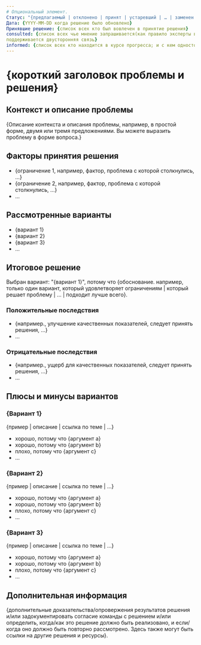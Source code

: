 ```yaml
---
# Опциональный элемент.
Статус: "{предлагаемый | отклонено | принят | устаревший | … | заменен [ADR-0005](0005-example.md)}"
Дата: {YYYY-MM-DD когда решение было обновлено}
Принявшие решение: {список всех кто был вовлечен в принятие решения}
consulted: {список всех чье мнение запрашивается(как правило эксперты в предметной области); и с кем
поддерживается двусторонняя связь}
informed: {список всех кто находится в курсе прогресса; и с кем односторонняя связь}
---
```


# {короткий заголовок проблемы и решения}

## Контекст и описание проблемы

{Описание контекста и описания проблемы, например, в простой форме, двумя или тремя предложениями.
Вы можете выразить проблему в форме вопроса.}

## Факторы принятия решения <!-- опционально -->

* {ограничение 1, например, фактор, проблема с которой столкнулись, …}
* {ограничение 2, например, фактор, проблема с которой столкнулись, …}
* … <!-- количество факторов при принятии решения может быть разным -->

## Рассмотренные варианты

* {вариант 1}
* {вариант 2}
* {вариант 3}
* … <!-- количество вариантов может быть разным -->

## Итоговое решение

Выбран вариант: "{вариант 1}", потому что {обоснование. например, только один вариант, который
удовлетворяет ограничениям | который решает проблему | … | подходит лучше всего}.

### Положительные последствия <!-- опционально -->

* {например., улучшение качественных показателей, следует принять решения, …}
* …

### Отрицательные последствия <!-- опционально -->

* {например., ущерб для качественных показателей, следует принять решения, …}
* …

## Плюсы и минусы вариантов <!-- опционально -->

### {Вариант 1}

{пример | описание | ссылка по теме | …} <!-- опционально -->

* хорошо, потому что {аргумент a}
* хорошо, потому что {аргумент b}
* плохо, потому что {аргумент c}
* … <!-- количество за и против могут быть разным -->

### {Вариант 2}

{пример | описание | ссылка по теме | …} <!-- опционально -->

* хорошо, потому что {аргумент a}
* хорошо, потому что {аргумент b}
* плохо, потому что {аргумент c}
* … <!-- количество за и против могут быть разным -->

### {Вариант 3}

{пример | описание | ссылка по теме | …} <!-- опционально -->

* хорошо, потому что {аргумент a}
* хорошо, потому что {аргумент b}
* плохо, потому что {аргумент c}
* … <!-- количество за и против могут быть разным -->

## Дополнительная информация

{дополнительные доказательства/опровержения результатов решения и/или
задокументировать согласие команды с решением и/или
определить, когда/как это решение должно быть реализовано, и если/когда оно должно быть повторно
рассмотрено.
Здесь также могут быть ссылки на другие решения и ресурсы}.
